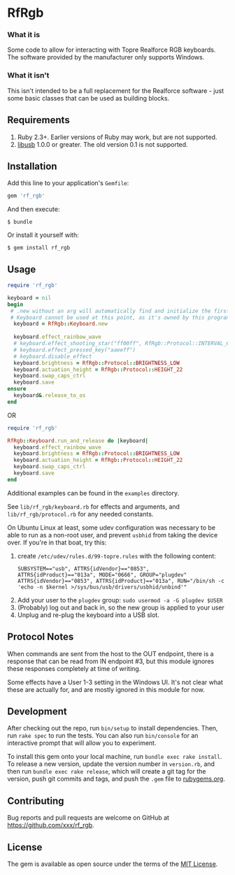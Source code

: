 # RfRgb

### What it is
Some code to allow for interacting with Topre Realforce RGB keyboards. The software provided by
the manufacturer only supports Windows.

### What it isn't
This isn't intended to be a full replacement for the Realforce software - just some basic classes that can
be used as building blocks.

## Requirements
1. Ruby 2.3+. Earlier versions of Ruby may work, but are not supported.
1. [libusb](http://libusb.info) 1.0.0 or greater. The old version 0.1 is not supported.

## Installation

Add this line to your application's `Gemfile`:

```ruby
gem 'rf_rgb'
```

And then execute:

    $ bundle

Or install it yourself with:

    $ gem install rf_rgb

## Usage

```ruby
require 'rf_rgb'

keyboard = nil
begin
 # .new without an arg will automatically find and initialize the first Realforce RGB keyboard it finds.
 # Keyboard cannot be used at this point, as it's owned by this program until .release_to_os is called.
  keyboard = RfRgb::Keyboard.new
  
  keyboard.effect_rainbow_wave
  # keyboard.effect_shooting_star("ff00ff", RfRgb::Protocol::INTERVAL_6)
  # keyboard.effect_pressed_key("aaeeff")
  # keyboard.disable_effect
  keyboard.brightness = RfRgb::Protocol::BRIGHTNESS_LOW
  keyboard.actuation_height = RfRgb::Protocol::HEIGHT_22
  keyboard.swap_caps_ctrl
  keyboard.save
ensure
  keyboard&.release_to_os
end
```

OR

```ruby
require 'rf_rgb'

RfRgb::Keyboard.run_and_release do |keyboard|
  keyboard.effect_rainbow_wave
  keyboard.brightness = RfRgb::Protocol::BRIGHTNESS_LOW
  keyboard.actuation_height = RfRgb::Protocol::HEIGHT_22
  keyboard.swap_caps_ctrl
  keyboard.save
end
```

Additional examples can be found in the `examples` directory.

See `lib/rf_rgb/keyboard.rb` for effects and arguments, and
`lib/rf_rgb/protocol.rb` for any needed constants.

On Ubuntu Linux at least, some udev configuration was necessary to be able to run as a non-root user,
and prevent `usbhid` from taking the device over. If you're in that boat, try this:

1. create `/etc/udev/rules.d/99-topre.rules` with the following content:
    ```
    SUBSYSTEM=="usb", ATTRS{idVendor}=="0853", ATTRS{idProduct}=="013a", MODE="0666", GROUP="plugdev"
    ATTRS{idVendor}=="0853", ATTRS{idProduct}=="013a", RUN="/bin/sh -c 'echo -n $kernel >/sys/bus/usb/drivers/usbhid/unbind'"
    ```
1. Add your user to the `plugdev` group: `sudo usermod -a -G plugdev $USER`
1. (Probably) log out and back in, so the new group is applied to your user
1. Unplug and re-plug the keyboard into a USB slot.

## Protocol Notes

When commands are sent from the host to the OUT endpoint, there is a response that can
be read from IN endpoint #3, but this module ignores these responses completely at
time of writing.

Some effects have a User 1-3 setting in the Windows UI. It's not clear what these
are actually for, and are mostly ignored in this module for now.

## Development

After checking out the repo, run `bin/setup` to install dependencies. Then, run `rake spec` to run the tests. You can also run `bin/console` for an interactive prompt that will allow you to experiment.

To install this gem onto your local machine, run `bundle exec rake install`. To release a new version, update the version number in `version.rb`, and then run `bundle exec rake release`, which will create a git tag for the version, push git commits and tags, and push the `.gem` file to [rubygems.org](https://rubygems.org).

## Contributing

Bug reports and pull requests are welcome on GitHub at https://github.com/xxx/rf_rgb.

## License

The gem is available as open source under the terms of the [MIT License](https://opensource.org/licenses/MIT).
